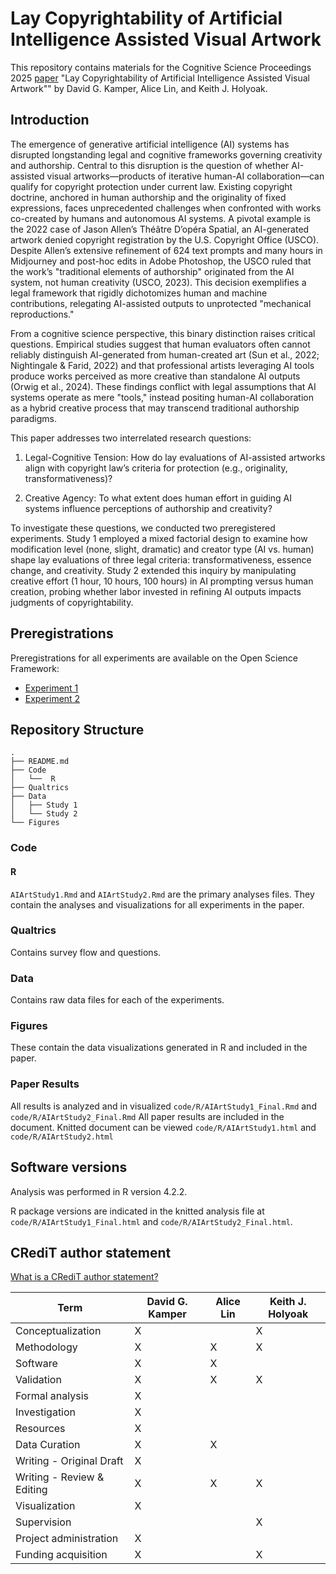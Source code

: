 # Lay Copyrightability of Artificial Intelligence Assisted Visual Artwork

This repository contains materials for the Cognitive Science Proceedings 2025 [paper]() "Lay Copyrightability of Artificial Intelligence Assisted Visual Artwork"" by David G. Kamper, Alice Lin, and Keith J. Holyoak.

## Introduction

The emergence of generative artificial intelligence (AI) systems has disrupted longstanding legal and cognitive frameworks governing creativity and authorship. Central to this disruption is the question of whether AI-assisted visual artworks—products of iterative human-AI collaboration—can qualify for copyright protection under current law. Existing copyright doctrine, anchored in human authorship and the originality of fixed expressions, faces unprecedented challenges when confronted with works co-created by humans and autonomous AI systems. A pivotal example is the 2022 case of Jason Allen’s Théâtre D’opéra Spatial, an AI-generated artwork denied copyright registration by the U.S. Copyright Office (USCO). Despite Allen’s extensive refinement of 624 text prompts and many hours in Midjourney and post-hoc edits in Adobe Photoshop, the USCO ruled that the work’s "traditional elements of authorship" originated from the AI system, not human creativity (USCO, 2023). This decision exemplifies a legal framework that rigidly dichotomizes human and machine contributions, relegating AI-assisted outputs to unprotected "mechanical reproductions."

From a cognitive science perspective, this binary distinction raises critical questions. Empirical studies suggest that human evaluators often cannot reliably distinguish AI-generated from human-created art (Sun et al., 2022; Nightingale & Farid, 2022) and that professional artists leveraging AI tools produce works perceived as more creative than standalone AI outputs (Orwig et al., 2024). These findings conflict with legal assumptions that AI systems operate as mere "tools," instead positing human-AI collaboration as a hybrid creative process that may transcend traditional authorship paradigms.

This paper addresses two interrelated research questions:

1) Legal-Cognitive Tension: How do lay evaluations of AI-assisted artworks align with copyright law’s criteria for protection (e.g., originality, transformativeness)?

2) Creative Agency: To what extent does human effort in guiding AI systems influence perceptions of authorship and creativity?

To investigate these questions, we conducted two preregistered experiments. Study 1 employed a mixed factorial design to examine how modification level (none, slight, dramatic) and creator type (AI vs. human) shape lay evaluations of three legal criteria: transformativeness, essence change, and creativity. Study 2 extended this inquiry by manipulating creative effort (1 hour, 10 hours, 100 hours) in AI prompting versus human creation, probing whether labor invested in refining AI outputs impacts judgments of copyrightability.

## Preregistrations

Preregistrations for all experiments are available on the Open Science Framework:

- [Experiment 1]()
- [Experiment 2]()

## Repository Structure

```
.
├── README.md
├── Code
│   └──  R
├── Qualtrics
├── Data
│   ├── Study 1
│   └── Study 2
└── Figures
```

### Code

#### R

`AIArtStudy1.Rmd` and `AIArtStudy2.Rmd` are the primary analyses files. They contain the analyses and visualizations for all experiments in the paper.

### Qualtrics

Contains survey flow and questions.

### Data

Contains raw data files for each of the experiments.

### Figures

These contain the data visualizations generated in R and included in the paper.

### Paper Results
All results is analyzed and in visualized `code/R/AIArtStudy1_Final.Rmd` and `code/R/AIArtStudy2_Final.Rmd` All paper results are included in the document. Knitted document can be viewed `code/R/AIArtStudy1.html` and `code/R/AIArtStudy2.html`

## Software versions 

Analysis was performed in R version 4.2.2.

R package versions are indicated in the knitted analysis file at `code/R/AIArtStudy1_Final.html` and `code/R/AIArtStudy2_Final.html`.

## CRediT author statement

[What is a CRediT author statement?](https://www.elsevier.com/researcher/author/policies-and-guidelines/credit-author-statement)

| Term                       | David G. Kamper | Alice Lin | Keith J. Holyoak |
|----------------------------|-----------------|-----------|------------------|
| Conceptualization          | X               |           | X
| Methodology                | X               | X         | X
| Software                   | X               | X         |
| Validation                 | X               | X         | X
| Formal analysis            | X               |           |
| Investigation              | X               |           |
| Resources                  | X               |           |
| Data Curation              | X               | X         |
| Writing - Original Draft   | X               |           |
| Writing - Review & Editing | X               | X         | X
| Visualization              | X               |           |
| Supervision                |                 |           | X
| Project administration     | X               |           | 
| Funding acquisition        | X               |           | X
